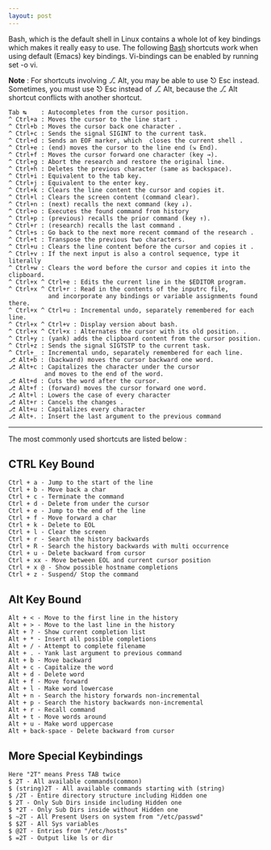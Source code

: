 ```yaml
---
layout: post
---
```


Bash, which is the default shell in Linux contains a whole lot of key bindings which makes it really easy to use.  The following [Bash](http://en.wikipedia.org/wiki/Bash_shell) shortcuts work when using default (Emacs) key bindings. Vi-bindings can be enabled by running set -o vi.

**Note** : For shortcuts involving ⎇ Alt, you may be able to use ⎋ Esc instead.
    Sometimes, you must use ⎋ Esc instead of ⎇ Alt, because the ⎇ Alt shortcut conflicts with another shortcut.

    Tab ↹    : Autocompletes from the cursor position.
    ^ Ctrl+a : Moves the cursor to the line start .
    ^ Ctrl+b : Moves the cursor back one character .
    ^ Ctrl+c : Sends the signal SIGINT to the current task.
    ^ Ctrl+d : Sends an EOF marker, which  closes the current shell . 
    ^ Ctrl+e : (end) moves the cursor to the line end (⇲ End).
    ^ Ctrl+f : Moves the cursor forward one character (key →).
    ^ Ctrl+g : Abort the research and restore the original line.
    ^ Ctrl+h : Deletes the previous character (same as backspace).
    ^ Ctrl+i : Equivalent to the tab key.
    ^ Ctrl+j : Equivalent to the enter key.
    ^ Ctrl+k : Clears the line content the cursor and copies it.
    ^ Ctrl+l : Clears the screen content (command clear).
    ^ Ctrl+n : (next) recalls the next command (key ↓).
    ^ Ctrl+o : Executes the found command from history
    ^ Ctrl+p : (previous) recalls the prior command (key ↑).
    ^ Ctrl+r : (research) recalls the last command .
    ^ Ctrl+s : Go back to the next more recent command of the research .
    ^ Ctrl+t : Transpose the previous two characters.
    ^ Ctrl+u : Clears the line content before the cursor and copies it .
    ^ Ctrl+v : If the next input is also a control sequence, type it literally 
    ^ Ctrl+w : Clears the word before the cursor and copies it into the clipboard.
    ^ Ctrl+x ^ Ctrl+e : Edits the current line in the $EDITOR program.
    ^ Ctrl+x ^ Ctrl+r : Read in the contents of the inputrc file,
               and incorporate any bindings or variable assignments found there.
    ^ Ctrl+x ^ Ctrl+u : Incremental undo, separately remembered for each line.
    ^ Ctrl+x ^ Ctrl+v : Display version about bash.
    ^ Ctrl+x ^ Ctrl+x : Alternates the cursor with its old position. .
    ^ Ctrl+y : (yank) adds the clipboard content from the cursor position.
    ^ Ctrl+z : Sends the signal SIGTSTP to the current task.
    ^ Ctrl+_ : Incremental undo, separately remembered for each line.
    ⎇ Alt+b : (backward) moves the cursor backward one word.
    ⎇ Alt+c : Capitalizes the character under the cursor  
              and moves to the end of the word.
    ⎇ Alt+d : Cuts the word after the cursor.
    ⎇ Alt+f : (forward) moves the cursor forward one word.
    ⎇ Alt+l : Lowers the case of every character 
    ⎇ Alt+r : Cancels the changes .
    ⎇ Alt+u : Capitalizes every character 
    ⎇ Alt+. : Insert the last argument to the previous command 

------


The most commonly used shortcuts are listed below :

CTRL Key Bound
---
    Ctrl + a - Jump to the start of the line
    Ctrl + b - Move back a char
    Ctrl + c - Terminate the command
    Ctrl + d - Delete from under the cursor
    Ctrl + e - Jump to the end of the line
    Ctrl + f - Move forward a char
    Ctrl + k - Delete to EOL
    Ctrl + l - Clear the screen
    Ctrl + r - Search the history backwards
    Ctrl + R - Search the history backwards with multi occurrence
    Ctrl + u - Delete backward from cursor
    Ctrl + xx - Move between EOL and current cursor position
    Ctrl + x @ - Show possible hostname completions
    Ctrl + z - Suspend/ Stop the command

Alt Key Bound
---
    Alt + < - Move to the first line in the history
    Alt + > - Move to the last line in the history
    Alt + ? - Show current completion list
    Alt + * - Insert all possible completions
    Alt + / - Attempt to complete filename
    Alt + . - Yank last argument to previous command
    Alt + b - Move backward
    Alt + c - Capitalize the word
    Alt + d - Delete word
    Alt + f - Move forward
    Alt + l - Make word lowercase
    Alt + n - Search the history forwards non-incremental
    Alt + p - Search the history backwards non-incremental
    Alt + r - Recall command
    Alt + t - Move words around
    Alt + u - Make word uppercase
    Alt + back-space - Delete backward from cursor

More Special Keybindings
---
    Here "2T" means Press TAB twice
    $ 2T - All available commands(common)
    $ (string)2T - All available commands starting with (string)
    $ /2T - Entire directory structure including Hidden one
    $ 2T - Only Sub Dirs inside including Hidden one
    $ *2T - Only Sub Dirs inside without Hidden one
    $ ~2T - All Present Users on system from "/etc/passwd"
    $ $2T - All Sys variables
    $ @2T - Entries from "/etc/hosts"
    $ =2T - Output like ls or dir

